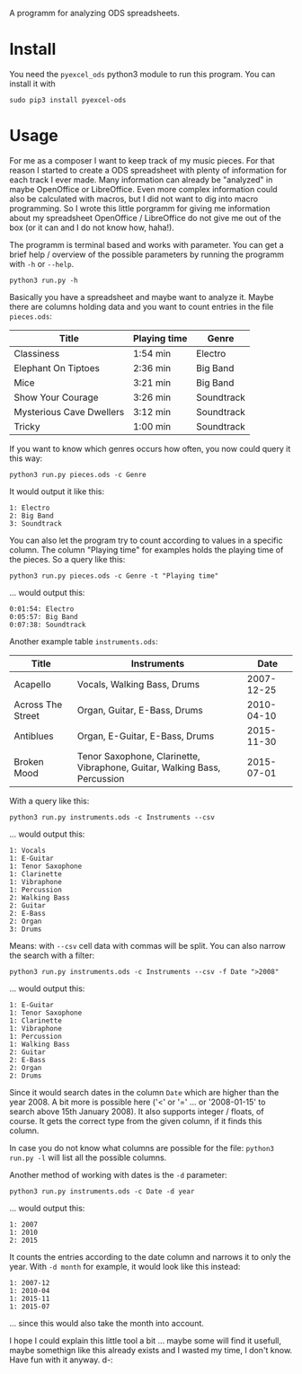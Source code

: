 A programm for analyzing ODS spreadsheets.

# Install

You need the `pyexcel_ods` python3 module to run this program. You can install it with

	sudo pip3 install pyexcel-ods

# Usage

For me as a composer I want to keep track of my music pieces. For that reason I started to create a ODS spreadsheet with plenty of information for each track I ever made. Many information can already be "analyzed" in maybe OpenOffice or LibreOffice. Even more complex information could also be calculated with macros, but I did not want to dig into macro programming. So I wrote this little porgramm for giving me information about my spreadsheet OpenOffice / LibreOffice do not give me out of the box (or it can and I do not know how, haha!).

The programm is terminal based and works with parameter. You can get a brief help / overview of the possible parameters by running the programm with `-h` or `--help`.

	python3 run.py -h

Basically you have a spreadsheet and maybe want to analyze it. Maybe there are columns holding data and you want to count entries in the file `pieces.ods`:

| Title | Playing time | Genre |
| --- | --- | --- |
| Classiness | 1:54 min | Electro |
| Elephant On Tiptoes | 2:36 min | Big Band |
| Mice | 3:21 min | Big Band |
| Show Your Courage | 3:26 min | Soundtrack |
| Mysterious Cave Dwellers | 3:12 min | Soundtrack |
| Tricky | 1:00 min | Soundtrack |

If you want to know which genres occurs how often, you now could query it this way:

	python3 run.py pieces.ods -c Genre

It would output it like this:

	1: Electro
	2: Big Band
	3: Soundtrack

You can also let the program try to count according to values in a specific column. The column "Playing time" for examples holds the playing time of the pieces. So a query like this:

	python3 run.py pieces.ods -c Genre -t "Playing time"

... would output this:

	0:01:54: Electro
	0:05:57: Big Band
	0:07:38: Soundtrack

Another example table `instruments.ods`:

| Title | Instruments | Date |
| --- | --- | --- |
| Acapello | Vocals, Walking Bass, Drums | 2007-12-25 |
| Across The Street | Organ, Guitar, E-Bass, Drums | 2010-04-10 |
| Antiblues | Organ, E-Guitar, E-Bass, Drums | 2015-11-30 |
| Broken Mood | Tenor Saxophone, Clarinette, Vibraphone, Guitar, Walking Bass, Percussion | 2015-07-01 |


With a query like this:

	python3 run.py instruments.ods -c Instruments --csv

... would output this:

	1: Vocals
	1: E-Guitar
	1: Tenor Saxophone
	1: Clarinette
	1: Vibraphone
	1: Percussion
	2: Walking Bass
	2: Guitar
	2: E-Bass
	2: Organ
	3: Drums

Means: with `--csv` cell data with commas will be split. You can also narrow the search with a filter:

	python3 run.py instruments.ods -c Instruments --csv -f Date ">2008"

... would output this:

	1: E-Guitar
	1: Tenor Saxophone
	1: Clarinette
	1: Vibraphone
	1: Percussion
	1: Walking Bass
	2: Guitar
	2: E-Bass
	2: Organ
	2: Drums

Since it would search dates in the column `Date` which are higher than the year 2008. A bit more is possible here ('<' or '=' ... or '2008-01-15' to search above 15th January 2008). It also supports integer / floats, of course. It gets the correct type from the given column, if it finds this column.

In case you do not know what columns are possible for the file: `python3 run.py -l` will list all the possible columns.

Another method of working with dates is the `-d` parameter:

	python3 run.py instruments.ods -c Date -d year

... would output this:

	1: 2007
	1: 2010
	2: 2015

It counts the entries according to the date column and narrows it to only the year. With `-d month` for example, it would look like this instead:

	1: 2007-12
	1: 2010-04
	1: 2015-11
	1: 2015-07

... since this would also take the month into account.

I hope I could explain this little tool a bit ... maybe some will find it usefull, maybe somethign like this already exists and I wasted my time, I don't know. Have fun with it anyway. d-:
